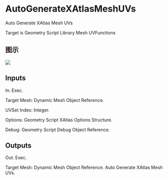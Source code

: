 # AutoGenerateXAtlasMeshUVs

Auto Generate XAtlas Mesh UVs

Target is Geometry Script Library Mesh UVFunctions

## 图示

![]($-20221218-19134182.png)

## Inputs

In: Exec.

Target Mesh: Dynamic Mesh Object Reference.

UVSet Index: Integer.

Options: Geometry Script XAtlas Options Structure.

Debug: Geometry Script Debug Object Reference.  

## Outputs

Out: Exec.

Target Mesh: Dynamic Mesh Object Reference. Auto Generate XAtlas Mesh UVs.

